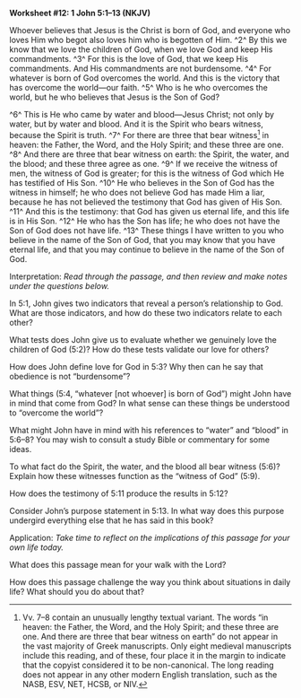 **Worksheet \#12: 1 John 5:1–13 (NKJV)**

Whoever believes that Jesus is the Christ is born of God, and everyone who loves Him who begot also loves him who is begotten of Him. ^2^ By this we know that we love the children of God, when we love God and keep His commandments. ^3^ For this is the love of God, that we keep His commandments. And His commandments are not burdensome. ^4^ For whatever is born of God overcomes the world. And this is the victory that has overcome the world—our faith. ^5^ Who is he who overcomes the world, but he who believes that Jesus is the Son of God?

^6^ This is He who came by water and blood—Jesus Christ; not only by water, but by water and blood. And it is the Spirit who bears witness, because the Spirit is truth. ^7^ For there are three that bear witness[^1] in heaven: the Father, the Word, and the Holy Spirit; and these three are one. ^8^ And there are three that bear witness on earth: the Spirit, the water, and the blood; and these three agree as one. ^9^ If we receive the witness of men, the witness of God is greater; for this is the witness of God which He has testified of His Son. ^10^ He who believes in the Son of God has the witness in himself; he who does not believe God has made Him a liar, because he has not believed the testimony that God has given of His Son. ^11^ And this is the testimony: that God has given us eternal life, and this life is in His Son. ^12^ He who has the Son has life; he who does not have the Son of God does not have life. ^13^ These things I have written to you who believe in the name of the Son of God, that you may know that you have eternal life, and that you may continue to believe in the name of the Son of God.

Interpretation: *Read through the passage, and then review and make notes under the questions below.*

In 5:1, John gives two indicators that reveal a person’s relationship to God. What are those indicators, and how do these two indicators relate to each other?

What tests does John give us to evaluate whether we genuinely love the children of God (5:2)? How do these tests validate our love for others?

How does John define love for God in 5:3? Why then can he say that obedience is not “burdensome”?

What things (5:4, “whatever [not whoever] is born of God”) might John have in mind that come from God? In what sense can these things be understood to “overcome the world”?

What might John have in mind with his references to “water” and “blood” in 5:6–8? You may wish to consult a study Bible or commentary for some ideas.

To what fact do the Spirit, the water, and the blood all bear witness (5:6)? Explain how these witnesses function as the “witness of God” (5:9).

How does the testimony of 5:11 produce the results in 5:12?

Consider John’s purpose statement in 5:13. In what way does this purpose undergird everything else that he has said in this book?

Application: *Take time to reflect on the implications of this passage for your own life today.*

What does this passage mean for your walk with the Lord?

How does this passage challenge the way you think about situations in daily life? What should you do about that?

[^1]: Vv. 7–8 contain an unusually lengthy textual variant. The words “in heaven: the Father, the Word, and the Holy Spirit; and these three are one. And there are three that bear witness on earth” do not appear in the vast majority of Greek manuscripts. Only eight medieval manuscripts include this reading, and of these, four place it in the margin to indicate that the copyist considered it to be non-canonical. The long reading does not appear in any other modern English translation, such as the NASB, ESV, NET, HCSB, or NIV.
